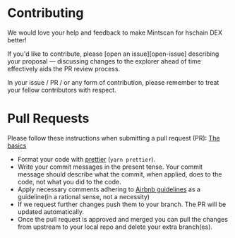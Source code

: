 
# Contributing

We would love your help and feedback to make Mintscan for hschain DEX better!

If you'd like to contribute, please [open an issue][open-issue]
describing your proposal &mdash; discussing changes to the explorer ahead of time effectively aids the PR review process.

In your issue / PR / or any form of contribution, please remember to treat your fellow contributors with
respect.

# Pull Requests

Please follow these instructions when submitting a pull request (PR):
[The basics](https://help.github.com/en/github/collaborating-with-issues-and-pull-requests/creating-a-pull-request-from-a-fork)
* Format your code with [prettier](https://github.com/prettier/prettier) (`yarn prettier`).
* Write your commit messages in the present tense. Your commit message should describe what the commit, when applied, does to the code, not what you did to the code.
* Apply necessary comments adhering to [Airbnb guidelines](https://github.com/airbnb/javascript#comments) as a guideline(in a rational sense, not a necessity)
* If we request further changes push them to your branch. The PR will be updated automatically.
* Once the pull request is approved and merged you can pull the changes from upstream to your local repo and delete
your extra branch(es).